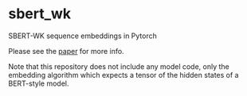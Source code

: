# sbert_wk
SBERT-WK sequence embeddings in Pytorch

Please see the [paper](https://arxiv.org/pdf/2002.06652.pdf) for more info.

Note that this repository does not include any model code, only the embedding algorithm which expects a tensor of the hidden states of a BERT-style model.
